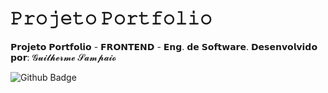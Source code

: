 # 𝙿𝚛𝚘𝚓𝚎𝚝𝚘 𝙿𝚘𝚛𝚝𝚏𝚘𝚕𝚒𝚘
𝗣𝗿𝗼𝗷𝗲𝘁𝗼 𝗣𝗼𝗿𝘁𝗳𝗼𝗹𝗶𝗼 - 𝗙𝗥𝗢𝗡𝗧𝗘𝗡𝗗 - 𝗘𝗻𝗴. 𝗱𝗲 𝗦𝗼𝗳𝘁𝘄𝗮𝗿𝗲.
𝗗𝗲𝘀𝗲𝗻𝘃𝗼𝗹𝘃𝗶𝗱𝗼 𝗽𝗼𝗿: 𝓖𝓾𝓲𝓵𝓱𝓮𝓻𝓶𝓮 𝓢𝓪𝓶𝓹𝓪𝓲𝓸


![Github Badge](https://img.shields.io/badge/-Github-000?style=flat-square&logo=Github&logoColor=white)
